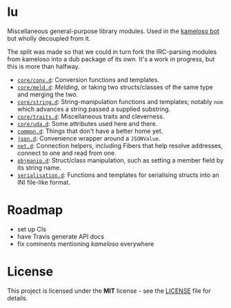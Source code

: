 # lu

Miscellaneous general-purpose library modules. Used in the [kameloso bot](https://github.com/zorael/kameloso) but wholly decoupled from it.

The split was made so that we could in turn fork the IRC-parsing modules from kameloso into a dub package of its own. It's a work in progress, but this is more than halfway.

* [`core/conv.d`](source/lu/core/conv.d): Conversion functions and templates.
* [`core/meld.d`](source/lu/core/meld.d): *Melding*, or taking two structs/classes of the same type and merging the two.
* [`core/string.d`](source/lu/core/string.d): String-manipulation functions and templates; notably `nom` which advances a string passed a supplied substring.
* [`core/traits.d`](source/lu/core/traits.d): Miscellaneous traits and cleverness.
* [`core/uda.d`](source/lu/core/uda.d): Some attributes used here and there.
* [`common.d`](source/lu/common.d): Things that don't have a better home yet.
* [`json.d`](source/lu/json.d): Convenience wrapper around a `JSONValue`.
* [`net.d`](source/lu/net.d): Connection helpers, including Fibers that help resolve addresses, connect to one and read from one.
* [`objmanip.d`](source/lu/objmanip.d): Struct/class manipulation, such as setting a member field by its string name.
* [`serialisation.d`](source/lu/serialisation.d): Functions and templates for serialising structs into an INI file-like format.

# Roadmap

* set up CIs
* have Travis generate API docs
* fix comments mentioning *kameloso* everywhere

# License

This project is licensed under the **MIT** license - see the [LICENSE](LICENSE) file for details.
